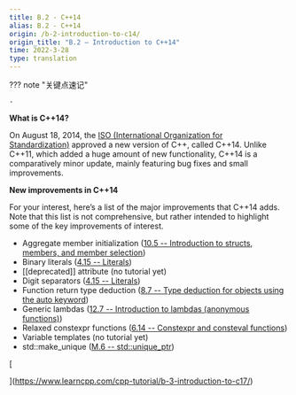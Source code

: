```yaml
---
title: B.2 - C++14
alias: B.2 - C++14
origin: /b-2-introduction-to-c14/
origin_title: "B.2 — Introduction to C++14"
time: 2022-3-28
type: translation
---
```



??? note "关键点速记"
	
	- 

**What is C++14?**

On August 18, 2014, the [ISO (International Organization for Standardization)](https://www.iso.org/home.html) approved a new version of C++, called C++14. Unlike C++11, which added a huge amount of new functionality, C++14 is a comparatively minor update, mainly featuring bug fixes and small improvements.

**New improvements in C++14**

For your interest, here’s a list of the major improvements that C++14 adds. Note that this list is not comprehensive, but rather intended to highlight some of the key improvements of interest.

-   Aggregate member initialization ([10.5 -- Introduction to structs, members, and member selection](https://www.learncpp.com/cpp-tutorial/introduction-to-structs-members-and-member-selection/))
-   Binary literals ([4.15 -- Literals](https://www.learncpp.com/cpp-tutorial/literals/))
-   [[deprecated]] attribute (no tutorial yet)
-   Digit separators ([4.15 -- Literals](https://www.learncpp.com/cpp-tutorial/literals/))
-   Function return type deduction ([8.7 -- Type deduction for objects using the auto keyword](https://www.learncpp.com/cpp-tutorial/type-deduction-for-objects-using-the-auto-keyword/))
-   Generic lambdas ([12.7 -- Introduction to lambdas (anonymous functions)](https://www.learncpp.com/cpp-tutorial/introduction-to-lambdas-anonymous-functions/))
-   Relaxed constexpr functions ([6.14 -- Constexpr and consteval functions](https://www.learncpp.com/cpp-tutorial/constexpr-and-consteval-functions/))
-   Variable templates (no tutorial yet)
-   std::make_unique ([M.6 -- std::unique_ptr](https://www.learncpp.com/cpp-tutorial/stdunique_ptr/))

[

](https://www.learncpp.com/cpp-tutorial/b-3-introduction-to-c17/)